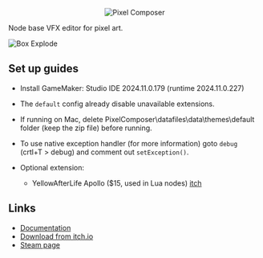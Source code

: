 <p align="center">
  <img src="https://github.com/Ttanasart-pt/Pixel-Composer/blob/6ed587ed6cd52317f6870836c1188ad914c834d4/img/s_banner.png" alt="Pixel Composer"/>
</p>

Node base VFX editor for pixel art.

![Box Explode](https://github.com/Ttanasart-pt/Pixel-Composer/blob/dd4c4e400cb84d9dcf053e17a1cd558d789eab51/img/boxgrav.gif)


## Set up guides
- Install GameMaker: Studio IDE 2024.11.0.179 (runtime 2024.11.0.227)
- The `default` config already disable unavailable extensions.
- If running on Mac, delete  PixelComposer\datafiles\data\themes\default folder (keep the zip file) before running.
- To use native exception handler (for more information) goto `debug` (crtl+T > debug) and comment out `setException()`.

- Optional extension:
    + YellowAfterLife Apollo ($15, used in Lua nodes) [itch](https://yellowafterlife.itch.io/gamemaker-lua)

## Links

- [Documentation](https://pixel-composer-doc.readthedocs.io/en/latest/ui/)
- [Download from itch.io](https://makham.itch.io/pixel-composer)
- [Steam page](https://store.steampowered.com/app/2299510?beta=0)

